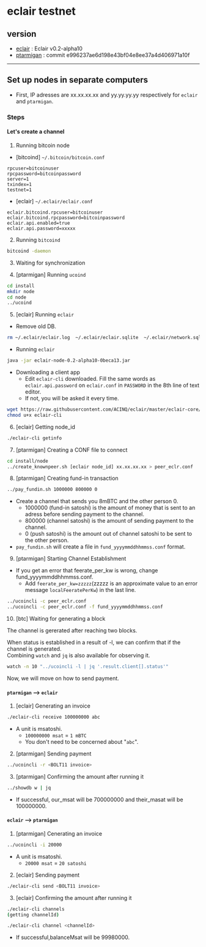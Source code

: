 # eclair testnet

## version

* [eclair](https://github.com/ACINQ/eclair/releases/download/v0.2-alpha10/eclair-node-0.2-alpha10-0beca13.jar) : Eclair v0.2-alpha10
* [ptarmigan](https://github.com/nayutaco/ptarmigan/tree/e996237ae6d198e43bf04e8ee37a4d406971a10f) : commit e996237ae6d198e43bf04e8ee37a4d406971a10f

----

## Set up nodes in separate computers

* First, IP adresses are xx.xx.xx.xx and yy.yy.yy.yy respectively for `eclair` and `ptarmigan`.

### Steps

#### Let's create a channel

1. Running bitcoin node
 
 * [bitcoind] `~/.bitcoin/bitcoin.conf`

```text
rpcuser=bitcoinuser
rpcpassword=bitcoinpassword
server=1
txindex=1
testnet=1
```

* [eclair] `~/.eclair/eclair.conf`

```text
eclair.bitcoind.rpcuser=bitcoinuser
eclair.bitcoind.rpcpassword=bitcoinpassword
eclair.api.enabled=true
eclair.api.password=xxxxx
```

2. Running `bitcoind`

```bash
bitcoind -daemon
```

3. Waiting for synchronization

4. [ptarmigan] Running `ucoind`

```bash
cd install
mkdir node
cd node
../ucoind
```

5. [eclair] Running `eclair`

* Remove old DB.

```bash
rm ~/.eclair/eclair.log  ~/.eclair/eclair.sqlite  ~/.eclair/network.sqlite
```

* Running `eclair`

```bash
java -jar eclair-node-0.2-alpha10-0beca13.jar
```

* Downloading a client app
  * Edit `eclair-cli` downloaded. Fill the same words as `eclair.api.password` on `eclair.conf` in `PASSWORD` in the 8th line of text editor.
  * If not, you will be asked it every time.

```bash
wget https://raw.githubusercontent.com/ACINQ/eclair/master/eclair-core/eclair-cli
chmod u+x eclair-cli
```

6. [eclair] Getting node_id

```bash
./eclair-cli getinfo
```

7. [ptarmigan] Creating a CONF file to connect

```bash
cd install/node
../create_knownpeer.sh [eclair node_id] xx.xx.xx.xx > peer_eclr.conf
```

8. [ptarmigan] Creating fund-in transaction

```bash
../pay_fundin.sh 1000000 800000 0
```

* Create a channel that sends you 8mBTC and the other person 0.
  * 1000000 (fund-in satoshi) is the amount of money that is sent to an adress before sending payment to the channel.
  * 800000 (channel satoshi) is the amount of sending payment to the channel.
  * 0 (push satoshi) is the amount out of channel satoshi to be sent to the other person.
* `pay_fundin.sh` will create a file in `fund_yyyymmddhhmmss.conf` format.

9. [ptarmigan] Starting Channel Establishment

* If you get an error that feerate_per_kw is wrong, change fund_yyyymmddhhmmss.conf.
  * Add `feerate_per_kw=zzzzz`(zzzzz is an approximate value to an error message `localFeeratePerKw`) in the last line.

```bash
../ucoincli -c peer_eclr.conf
../ucoincli -c peer_eclr.conf -f fund_yyyymmddhhmmss.conf
```

10. [btc] Waiting for generating a block

The channel is gererated after reaching two blocks.  
  
When status is established in a result of -l, we can confirm that if the channel is generated.  
Combining `watch` and `jq` is also available for observing it.

```bash
watch -n 10 "../ucoincli -l | jq '.result.client[].status'"
```

Now, we will move on how to send payment.

#### `ptarmigan` --> `eclair`

1. [eclair] Generating an invoice

```bash
./eclair-cli receive 100000000 abc
```

* A unit is msatoshi.
  * `100000000 msat` = `1 mBTC`
  * You don't need to be concerned about "`abc`".

2. [ptarmigan] Sending payment

```bash
../ucoincli -r <BOLT11 invoice>
```

3. [ptarmigan] Confirming the amount after running it

```bash
../showdb w | jq
```

* If successful, our_msat will be 700000000 and their_masat will be 100000000.

#### `eclair` --> `ptarmigan`

1. [ptarmigan] Cenerating an invoice

```bash
../ucoincli -i 20000
```

* A unit is msatoshi.
  * `20000 msat` = `20 satoshi`

2. [eclair] Sending payment

```bash
./eclair-cli send <BOLT11 invoice>
```

3. [eclair] Confirming the amount after running it

```bash
./eclair-cli channels
(getting channelId)

./eclair-cli channel <channelId>
```

* If successful,balanceMsat will be 99980000.
